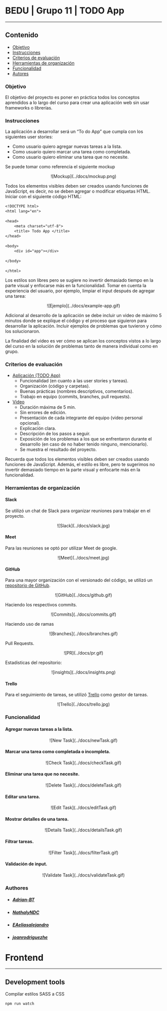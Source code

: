 # BEDU | Grupo 11 | TODO App
----
## Contenido
- [Objetivo](#objetivo)
- [Instrucciones](#instrucciones)
- [Criterios de evaluación](#criterios)
- [Herramientas de organización](#organizacion)
- [Funcionalidad](#funcionalidad)
- [Autores](#autores)

<a name="objetivo"></a>

### Objetivo
El objetivo del proyecto es poner en práctica todos los conceptos aprendidos a lo largo del curso para crear una aplicación web  sin usar frameworks o librerías.

<a name="instrucciones"></a>

### Instrucciones
La aplicación a desarrollar será un “To do App” que cumpla con los siguientes user stories:
- Como usuario quiero agregar nuevas tareas a la lista.
- Como usuario quiero marcar una tarea como completada.
- Como usuario quiero eliminar una tarea que no necesite.

Se puede tomar como referencia el siguiente mockup
<p align="center">
  ![Mockup](../docs/mockup.png)
</p>

Todos los elementos visibles deben ser creados usando funciones de JavaScript, es decir, no se deben agregar o modificar etiquetas HTML. Iniciar con el siguiente código HTML:

```
<!DOCTYPE html>
<html lang​="en">

<head>
    <meta charset​="utf-8">
    <title> Todo App​ </title>
</head>

<body>
    <div id​="app"></div>

</body>

</html>
```

Los estilos son libres pero se sugiere no invertir demasiado tiempo en la parte visual y enfocarse más en la funcionalidad. Tomar en cuenta la experiencia del usuario, por ejemplo, limpiar el input después de agregar una tarea:

<p align="center">
  ![Ejemplo](../docs/example-app.gif)
</p>

Adicional al desarrollo de la aplicación se debe incluir un video de máximo 5 minutos donde se explique el código y el proceso que siguieron para desarrollar la aplicación. Incluir ejemplos de problemas que tuvieron y cómo los solucionaron. 

La finalidad del video es ver cómo se aplican los conceptos vistos a lo largo del curso en la solución de problemas tanto de manera individual como en grupo.

<a name="criterios"></a>

### Criterios de evaluación
- [Aplicación (TODO App)](https://joanrodriguezhe.github.io/BEDU-Grupo11/todo-app)
    - Funcionalidad (en cuanto a las user stories y tareas).
    - Organización (código y carpetas).
    - Buenas prácticas (nombres descriptivos, comentarios).
    - Trabajo en equipo (commits, branches, pull requests).
- [Video](https://www.youtube.com)
    - Duración máxima de 5 min.
    - Sin errores de edición.
    - Presentación de cada integrante del equipo (video personal opcional).
    - Explicación clara.
    - Descripción de los pasos a seguir.
    - Exposición de los problemas a los que se enfrentaron durante el desarrollo (en caso de no haber tenido ninguno, mencionarlo).
    - Se muestra el resultado del proyecto.

Recuerda ​que todos los elementos visibles deben ser creados usando funciones de JavaScript​. Además, el estilo es libre, pero te sugerimos no invertir demasiado tiempo en la parte visual y enfocarte más en la funcionalidad.


<a name="organizacion"></a>

### Herramientas de organización

#### Slack
Se utilizó un chat de Slack para organizar reuniones para trabajar en el proyecto.

<p align="center">
  ![Slack](../docs/slack.jpg)
</p>

#### Meet
Para las reuniones se optó por utilizar Meet de google.

<p align="center">
  ![Meet](../docs/meet.jpg)
</p>

#### GitHub
Para una mayor organización con el versionado del código, se utilizó un [repositorio de GitHub](https://github.com/joanrodriguezhe/BEDU-Grupo11).

<p align="center">
  ![GitHub](../docs/github.gif)
</p>

Haciendo los respectivos commits.

<p align="center">
  ![Commits](../docs/commits.gif)
</p>

Haciendo uso de ramas 

<p align="center">
  ![Branches](../docs/branches.gif)
</p>

Pull Requests.

<p align="center">
  ![PR](../docs/pr.gif)
</p>

Estadisticas del repositorio:

<p align="center">
  ![insights](../docs/insights.png)
</p>

#### Trello
Para el seguimiento de tareas, se utilizó [Trello](https://trello.com/b/9SiK8HwQ/bedu) como gestor de tareas.

<p align="center">
  ![Trello](../docs/trello.jpg)
</p>

<a name="funcionalidad"></a>

### Funcionalidad

#### Agregar nuevas tareas a la lista.

<p align="center">
  ![New Task](../docs/newTask.gif)
</p>

#### Marcar una tarea como completada o incompleta.

<p align="center">
  ![Check Task](../docs/checkTask.gif)
</p>

#### Eliminar una tarea que no necesite.

<p align="center">
  ![Delete Task](../docs/deleteTask.gif)
</p>

#### Editar una tarea.

<p align="center">
  ![Edit Task](../docs/editTask.gif)
</p>

#### Mostrar detalles de una tarea.

<p align="center">
  ![Details Task](../docs/detailsTask.gif)
</p>

#### Filtrar tareas.

<p align="center">
  ![Filter Task](../docs/filterTask.gif)
</p>

#### Validación de input.

<p align="center">
  ![Validate Task](../docs/validateTask.gif)
</p>


<a name="autores"></a>

### Authores
- ##### [Adrian-BT](https://github.com/Adrian-BT)
- ##### [NathalyNDC](https://github.com/NathalyNDC)
- ##### [EAeliasalejandro](https://github.com/EAeliasalejandro)
- ##### [joanrodriguezhe](https://github.com/joanrodriguezhe)


# Frontend
----
## Development tools
Compilar estilos SASS a CSS

```
npm run watch
```